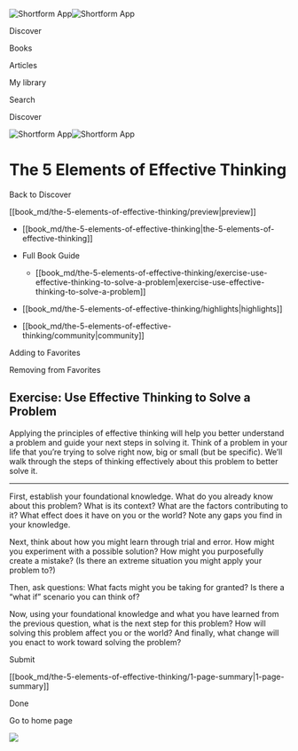 ![Shortform App](/img/logo.36a2399e.svg)![Shortform App](/img/logo-dark.70c1b072.svg)

Discover

Books

Articles

My library

Search

Discover

![Shortform App](/img/logo.36a2399e.svg)![Shortform App](/img/logo-dark.70c1b072.svg)

# The 5 Elements of Effective Thinking

Back to Discover

[[book_md/the-5-elements-of-effective-thinking/preview|preview]]

  * [[book_md/the-5-elements-of-effective-thinking|the-5-elements-of-effective-thinking]]
  * Full Book Guide

    * [[book_md/the-5-elements-of-effective-thinking/exercise-use-effective-thinking-to-solve-a-problem|exercise-use-effective-thinking-to-solve-a-problem]]
  * [[book_md/the-5-elements-of-effective-thinking/highlights|highlights]]
  * [[book_md/the-5-elements-of-effective-thinking/community|community]]



Adding to Favorites 

Removing from Favorites 

## Exercise: Use Effective Thinking to Solve a Problem

Applying the principles of effective thinking will help you better understand a problem and guide your next steps in solving it. Think of a problem in your life that you’re trying to solve right now, big or small (but be specific). We’ll walk through the steps of thinking effectively about this problem to better solve it.

* * *

First, establish your foundational knowledge. What do you already know about this problem? What is its context? What are the factors contributing to it? What effect does it have on you or the world? Note any gaps you find in your knowledge.

Next, think about how you might learn through trial and error. How might you experiment with a possible solution? How might you purposefully create a mistake? (Is there an extreme situation you might apply your problem to?)

Then, ask questions: What facts might you be taking for granted? Is there a “what if” scenario you can think of?

Now, using your foundational knowledge and what you have learned from the previous question, what is the next step for this problem? How will solving this problem affect you or the world? And finally, what change will you enact to work toward solving the problem?

Submit 

[[book_md/the-5-elements-of-effective-thinking/1-page-summary|1-page-summary]]

Done

Go to home page 

![](https://bat.bing.com/action/0?ti=56018282&Ver=2&mid=764fc58e-639e-47b5-92f6-69feb18e2861&sid=1711133063fa11eebdec89a8b8ae3bbc&vid=171147a063fa11eea7440fcfeb230d96&vids=0&msclkid=N&pi=0&lg=en-US&sw=800&sh=600&sc=24&nwd=1&tl=Shortform%20%7C%20Book&p=https%3A%2F%2Fwww.shortform.com%2Fapp%2Fbook%2Fthe-5-elements-of-effective-thinking%2Fexercise-use-effective-thinking-to-solve-a-problem&r=&lt=587&evt=pageLoad&sv=1&rn=591395)
